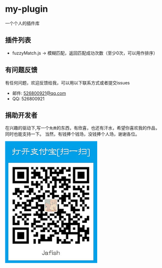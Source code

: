 # my-plugin
一个个人的插件库

## 插件列表
* fuzzyMatch.js -> 模糊匹配，返回匹配成功次数（至少0次，可以用作排序）


## 有问题反馈
有任何问题，欢迎反馈给我，可以用以下联系方式或者提交issues

* 邮件: 526800921@qq.com
* QQ: 526800921

## 捐助开发者
在兴趣的驱动下,写一个`免费`的东西，有欣喜，也还有汗水，希望你喜欢我的作品，同时也能支持一下。
当然，有钱捧个钱场，没钱捧个人场，谢谢各位。

![支付宝二维码](https://github.com/a526800921/my-plugin/blob/master/image/Jafish.jpg)